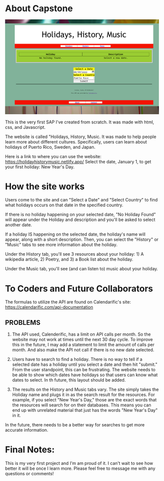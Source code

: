 # About Capstone

![HolidayHistoryMusicWebsiteImage](./HHMwebsiteimage.png)

This is the very first SAP I've created from scratch. It was made with html, css, and Javascript.

​The website is called "Holidays, History, Music. It was made to help people learn more about different cultures. Specifically, users can learn about holidays of Puerto Rico, Sweden, and Japan.

Here is a link to where you can use the website:
https://holidayhistorymusic.netlify.app/
Select the date, January 1, to get your first holiday: New Year's Day.

# How the site works
Users come to the site and can "Select a Date" and "Select Country" to find what holidays occurs on that date in the specified country.

If there is no holiday happening on your selected date, "No Holiday Found" will appear under the Holiday and description and you'll be asked to select another date.

If a holiday IS happening on the selected date, the holiday's name will appear, along with a short description. Then, you can select the "History" or "Music" tabs to see more information about the holiday.

Under the History tab, you'll see 3 resources about your holiday: 1) A wikipedia article, 2) Poetry, and 3) a Book list about the holiday.

Under the Music tab, you'll see (and can listen to) music about your holiday.


# To Coders and Future Collaborators

The formulas to utilize the API are found on Calendarific's site: https://calendarific.com/api-documentation


## PROBLEMS

 1. The API used, Calenderific, has a limit on API calls per month. So the website may not work at times until the next 30 day cycle.  To improve this in the future, I may add a statement to limit the amount of calls per month. And also make the API not call if there is no new date selected.

2. Users have to search to find a holiday. There is no way to tell if a selected date has a holiday until you select a date and then hit "submit." From the user standpoint, this can be frustrating. The website needs to be able to show which dates have holidays so that users can know what dates to select. In th future, this layout should be added.

3. The results on the History and Music tabs vary. The site simply takes the Holiday name and plugs it in as the search result for the resources. For example, if you select "New Year's Day," those are the exact words that the resources will search for on their databases. This means you can end up with unrelated material that just has the words "New Year's Day" in it.

In the future, there needs to be a better way for searches to get more accurate information.


# Final Notes:
This is my very first project and I'm am proud of it. I can't wait to see how better it will be once I learn more. Please feel free to message me with any questions or comments!
